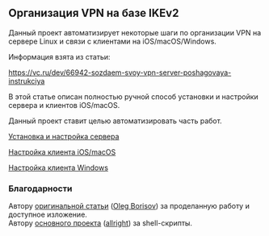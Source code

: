## Организация VPN на базе IKEv2

Данный проект автоматизирует некоторые шаги по организации VPN на сервере Linux и связи с клиентами на 
iOS/macOS/Windows.

Информация взята из статьи:

<https://vc.ru/dev/66942-sozdaem-svoy-vpn-server-poshagovaya-instrukciya>

В этой статье описан полностью ручной способ установки и настройки сервера и клиентов iOS/macOS. 

Данный проект ставит целью автоматизировать часть работ.

[Установка и настройка сервера](server.html)

[Настройка клиента iOS/macOS](ios.html)

[Настройка клиента Windows](win.html)

### Благодарности

Автору [оригинальной статьи](https://vc.ru/dev/66942-sozdaem-svoy-vpn-server-poshagovaya-instrukciya) ([Oleg Borisov](https://vc.ru/u/68882-oleg-borisov)) за проделанную работу и доступное 
изложение.  
Автору [основного проекта](https://github.com/allright/vpn_ikev2) ([allright](https://github.com/allright)) за 
shell-скрипты.
